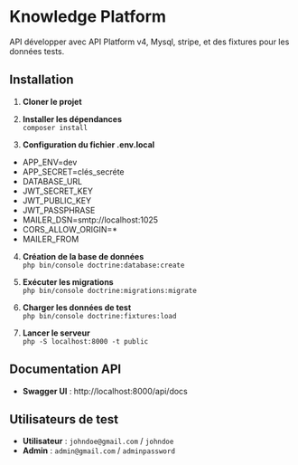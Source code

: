 # Knowledge Platform
API développer avec API Platform v4, Mysql, stripe, et des fixtures pour les données tests.

## Installation

1. **Cloner le projet**

2. **Installer les dépendances**  
```composer install```

 3. **Configuration du fichier .env.local** 
- APP_ENV=dev
- APP_SECRET=clés_secréte
- DATABASE_URL
- JWT_SECRET_KEY
- JWT_PUBLIC_KEY
- JWT_PASSPHRASE
- MAILER_DSN=smtp://localhost:1025
- CORS_ALLOW_ORIGIN=* 
- MAILER_FROM 

4. **Création de la base de données**  
```php bin/console doctrine:database:create```

5. **Exécuter les migrations**  
```php bin/console doctrine:migrations:migrate```

6. **Charger les données de test**  
```php bin/console doctrine:fixtures:load```

7. **Lancer le serveur**  
```php -S localhost:8000 -t public```

## Documentation API
- **Swagger UI** : http://localhost:8000/api/docs

## Utilisateurs de test
- **Utilisateur** : `johndoe@gmail.com` / `johndoe`
- **Admin** : `admin@gmail.com` / `adminpassword` 